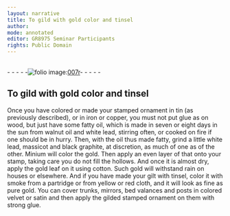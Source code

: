 ```yaml
---
layout: narrative
title: To gild with gold color and tinsel
author:
mode: annotated
editor: GR8975 Seminar Participants
rights: Public Domain
---
```


 <br/>- - - - -<a href="http://gallica.bnf.fr/ark:/12148/btv1b10500001g/f19.image"><img src="assets/photo-icon.png" alt="folio image: " style="display:inline-block; margin-bottom:-3px;">007r</a>- - - - - <br/> 
##  To gild with gold color and tinsel 

 
  Once you have colored or made your stamped ornament in tin (as previously described), or in iron or copper, you must not put glue as on wood, but just have some fatty oil, which is made in seven or eight days in the sun from walnut oil and white lead, stirring often, or cooked on fire if one should be in hurry. Then, with  the oil thus made fatty, grind a little white lead, massicot and black graphite, at discretion, as much of one as of the other. Minium will color the gold. Then apply an even layer of that onto your stamp, taking care you do not fill the hollows. And once it is almost dry, apply the gold leaf on it using cotton. Such gold will withstand rain on houses or elsewhere. And if you have made your gilt with tinsel, color it with smoke from a partridge or from yellow or red cloth, and it will look as fine as pure gold. You can cover trunks, mirrors, bed valances and posts in colored velvet or satin and then apply the gilded stamped ornament on them with strong glue. 
 